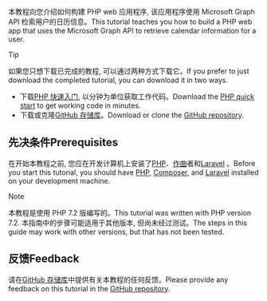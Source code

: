 <!-- markdownlint-disable MD002 MD041 -->

<span data-ttu-id="ce6e9-101">本教程向您介绍如何构建 PHP web 应用程序, 该应用程序使用 Microsoft Graph API 检索用户的日历信息。</span><span class="sxs-lookup"><span data-stu-id="ce6e9-101">This tutorial teaches you how to build a PHP web app that uses the Microsoft Graph API to retrieve calendar information for a user.</span></span>

> [!TIP]
> <span data-ttu-id="ce6e9-102">如果您只想下载已完成的教程, 可以通过两种方式下载它。</span><span class="sxs-lookup"><span data-stu-id="ce6e9-102">If you prefer to just download the completed tutorial, you can download it in two ways.</span></span>
>
> - <span data-ttu-id="ce6e9-103">下载[PHP 快速入门](https://developer.microsoft.com/graph/quick-start?platform=option-php), 以分钟为单位获取工作代码。</span><span class="sxs-lookup"><span data-stu-id="ce6e9-103">Download the [PHP quick start](https://developer.microsoft.com/graph/quick-start?platform=option-php) to get working code in minutes.</span></span>
> - <span data-ttu-id="ce6e9-104">下载或克隆[GitHub 存储库](https://github.com/microsoftgraph/msgraph-training-phpapp)。</span><span class="sxs-lookup"><span data-stu-id="ce6e9-104">Download or clone the [GitHub repository](https://github.com/microsoftgraph/msgraph-training-phpapp).</span></span>

## <a name="prerequisites"></a><span data-ttu-id="ce6e9-105">先决条件</span><span class="sxs-lookup"><span data-stu-id="ce6e9-105">Prerequisites</span></span>

<span data-ttu-id="ce6e9-106">在开始本教程之前, 您应在开发计算机上安装了[PHP](http://php.net/downloads.php)、[作曲](https://getcomposer.org/)者和[Laravel](https://laravel.com/) 。</span><span class="sxs-lookup"><span data-stu-id="ce6e9-106">Before you start this tutorial, you should have [PHP](http://php.net/downloads.php), [Composer](https://getcomposer.org/), and [Laravel](https://laravel.com/) installed on your development machine.</span></span>

> [!NOTE]
> <span data-ttu-id="ce6e9-107">本教程是使用 PHP 7.2 版编写的。</span><span class="sxs-lookup"><span data-stu-id="ce6e9-107">This tutorial was written with PHP version 7.2.</span></span> <span data-ttu-id="ce6e9-108">本指南中的步骤可能适用于其他版本, 但尚未经过测试。</span><span class="sxs-lookup"><span data-stu-id="ce6e9-108">The steps in this guide may work with other versions, but that has not been tested.</span></span>

## <a name="feedback"></a><span data-ttu-id="ce6e9-109">反馈</span><span class="sxs-lookup"><span data-stu-id="ce6e9-109">Feedback</span></span>

<span data-ttu-id="ce6e9-110">请在[GitHub 存储库](https://github.com/microsoftgraph/msgraph-training-phpapp)中提供有关本教程的任何反馈。</span><span class="sxs-lookup"><span data-stu-id="ce6e9-110">Please provide any feedback on this tutorial in the [GitHub repository](https://github.com/microsoftgraph/msgraph-training-phpapp).</span></span>
